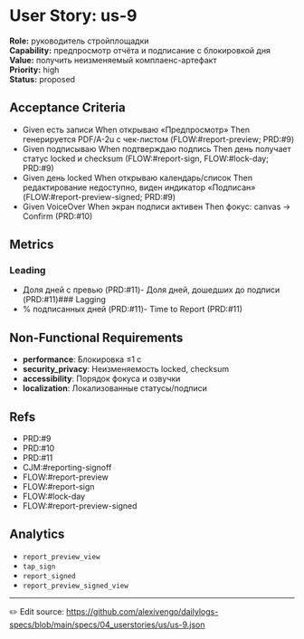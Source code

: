 # User Story: us-9

**Role:** руководитель стройплощадки  
**Capability:** предпросмотр отчёта и подписание с блокировкой дня  
**Value:** получить неизменяемый комплаенс-артефакт  
**Priority:** high  
**Status:** proposed

## Acceptance Criteria
- Given есть записи When открываю «Предпросмотр» Then генерируется PDF/A-2u с чек-листом (FLOW:#report-preview; PRD:#9)
- Given подписываю When подтверждаю подпись Then день получает статус locked и checksum (FLOW:#report-sign, FLOW:#lock-day; PRD:#9)
- Given день locked When открываю календарь/список Then редактирование недоступно, виден индикатор «Подписан» (FLOW:#report-preview-signed; PRD:#9)
- Given VoiceOver When экран подписи активен Then фокус: canvas → Confirm (PRD:#10)

## Metrics
### Leading
- Доля дней с превью (PRD:#11)- Доля дней, дошедших до подписи (PRD:#11)### Lagging
- % подписанных дней (PRD:#11)- Time to Report (PRD:#11)
## Non-Functional Requirements
- **performance**: Блокировка ≤1 с
- **security_privacy**: Неизменяемость locked, checksum
- **accessibility**: Порядок фокуса и озвучки
- **localization**: Локализованные статусы/подписи

## Refs
- PRD:#9
- PRD:#10
- PRD:#11
- CJM:#reporting-signoff
- FLOW:#report-preview
- FLOW:#report-sign
- FLOW:#lock-day
- FLOW:#report-preview-signed

## Analytics
- `report_preview_view`
- `tap_sign`
- `report_signed`
- `report_preview_signed_view`

---
✏️ Edit source: https://github.com/alexivengo/dailylogs-specs/blob/main/specs/04_userstories/us/us-9.json